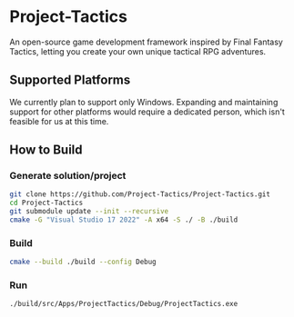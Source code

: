 # Project-Tactics
An open-source game development framework inspired by Final Fantasy Tactics, letting you create your own unique tactical RPG adventures.

## Supported Platforms
We currently plan to support only Windows. Expanding and maintaining support for other platforms would require a dedicated person, which isn't feasible for us at this time.

## How to Build
### Generate solution/project
```bash
git clone https://github.com/Project-Tactics/Project-Tactics.git
cd Project-Tactics
git submodule update --init --recursive
cmake -G "Visual Studio 17 2022" -A x64 -S ./ -B ./build
```
### Build
```bash
cmake --build ./build --config Debug
```
### Run
```
./build/src/Apps/ProjectTactics/Debug/ProjectTactics.exe
```

